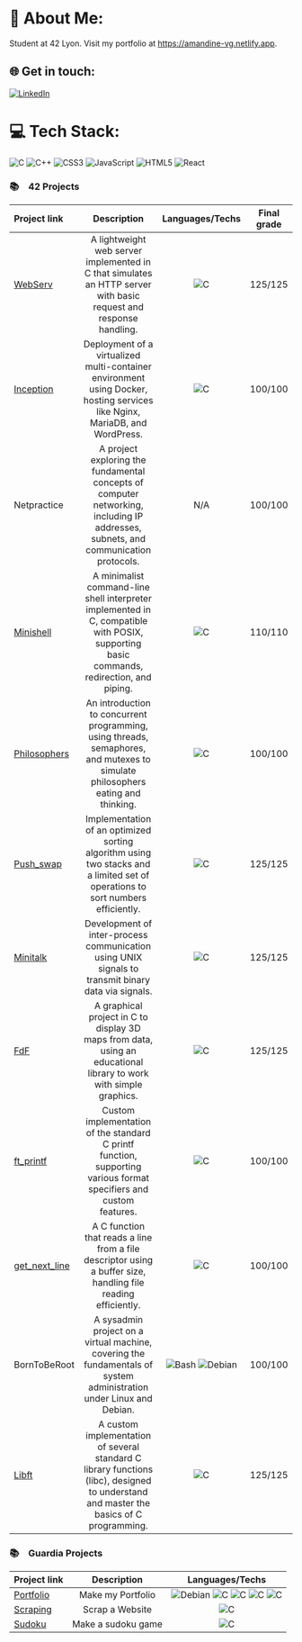 # 💫 About Me:
Student at 42 Lyon. Visit my portfolio at https://amandine-vg.netlify.app.


## 🌐 Get in touch:
[![LinkedIn](https://img.shields.io/badge/LinkedIn-%230077B5.svg?logo=linkedin&logoColor=white)](https://linkedin.com/in/avg38) 

# 💻 Tech Stack:
![C](https://img.shields.io/badge/c-%2300599C.svg?style=for-the-badge&logo=c&logoColor=white) ![C++](https://img.shields.io/badge/c++-%2300599C.svg?style=for-the-badge&logo=c%2B%2B&logoColor=white) ![CSS3](https://img.shields.io/badge/css3-%231572B6.svg?style=for-the-badge&logo=css3&logoColor=white) ![JavaScript](https://img.shields.io/badge/javascript-%23323330.svg?style=for-the-badge&logo=javascript&logoColor=%23F7DF1E) ![HTML5](https://img.shields.io/badge/html5-%23E34F26.svg?style=for-the-badge&logo=html5&logoColor=white) ![React](https://img.shields.io/badge/react-%2320232a.svg?style=for-the-badge&logo=react&logoColor=%2361DAFB) 

<h3>📚&emsp;42 Projects</h3>
  
  | Project link | Description |  Languages/Techs | Final grade |
  | :- | :-: | :-: | :-: |
  | <a href="https://github.com/avg38/WebServ">WebServ</a> | A lightweight web server implemented in C that simulates an HTTP server with basic request and response handling. | <img alt="C" src="https://img.shields.io/badge/c++-%2300599C.svg?style=for-the-badge&logo=c%2B%2B&logoColor=white"> | 125/125 |
  | <a href="https://github.com/avialleguerin/inception">Inception</a> | Deployment of a virtualized multi-container environment using Docker, hosting services like Nginx, MariaDB, and WordPress. | <img alt="C" src="https://img.shields.io/badge/c++-%2300599C.svg?style=for-the-badge&logo=c%2B%2B&logoColor=white"> | 100/100 |
  | Netpractice | A project exploring the fundamental concepts of computer networking, including IP addresses, subnets, and communication protocols. | N/A | 100/100 |
  | <a href="https://github.com/avg38/minishell">Minishell</a> | A minimalist command-line shell interpreter implemented in C, compatible with POSIX, supporting basic commands, redirection, and piping. | <img alt="C" src="https://custom-icon-badges.demolab.com/badge/C-03599C.svg?logo=c-in-hexagon&logoColor=white"> | 110/110 |
  | <a href="https://github.com/avg38/Philosophers">Philosophers</a> | An introduction to concurrent programming, using threads, semaphores, and mutexes to simulate philosophers eating and thinking. | <img alt="C" src="https://custom-icon-badges.demolab.com/badge/C-03599C.svg?logo=c-in-hexagon&logoColor=white"> | 100/100 |
  | <a href="https://github.com/avg38/push_swap">Push_swap</a> | Implementation of an optimized sorting algorithm using two stacks and a limited set of operations to sort numbers efficiently. | <img alt="C" src="https://custom-icon-badges.demolab.com/badge/C-03599C.svg?logo=c-in-hexagon&logoColor=white"> | 125/125 |
  | <a href="https://github.com/avg38/minitalk">Minitalk</a> | Development of inter-process communication using UNIX signals to transmit binary data via signals. | <img alt="C" src="https://custom-icon-badges.demolab.com/badge/C-03599C.svg?logo=c-in-hexagon&logoColor=white"> | 125/125 |
  | <a href="https://github.com/avg38/FdF">FdF</a> | A graphical project in C to display 3D maps from data, using an educational library to work with simple graphics. | <img alt="C" src="https://custom-icon-badges.demolab.com/badge/C-03599C.svg?logo=c-in-hexagon&logoColor=white"> | 125/125 |
  | <a href="https://github.com/avg38/ft_printf">ft_printf</a> | Custom implementation of the standard C printf function, supporting various format specifiers and custom features.	| <img alt="C" src="https://custom-icon-badges.demolab.com/badge/C-03599C.svg?logo=c-in-hexagon&logoColor=white"> | 100/100 |
  | <a href="https://github.com/avg38/get_next_line">get_next_line</a> | A C function that reads a line from a file descriptor using a buffer size, handling file reading efficiently. | <img alt="C" src="https://custom-icon-badges.demolab.com/badge/C-03599C.svg?logo=c-in-hexagon&logoColor=white"> | 100/100 |
  | BornToBeRoot | A sysadmin project on a virtual machine, covering the fundamentals of system administration under Linux and Debian. | <img alt="Bash" src="https://img.shields.io/badge/Bash-121011.svg?logo=gnu-bash&logoColor=white"> <img alt="Debian" src="https://img.shields.io/badge/Debian-D70A53?logo=debian&logoColor=white"> | 100/100 |
  | <a href="https://github.com/avg38/libft">Libft</a> | A custom implementation of several standard C library functions (libc), designed to understand and master the basics of C programming. | <img alt="C" src="https://custom-icon-badges.demolab.com/badge/C-03599C.svg?logo=c-in-hexagon&logoColor=white"> | 125/125 |

<h3>📚&emsp;Guardia Projects</h3>
  
  | Project link | Description |  Languages/Techs |
  | :- | :-: | :-: |
  | <a href="https://github.com/avg38/amandine-vialleguerin.fr">Portfolio</a> | Make my Portfolio |  <img alt="Debian" src="https://img.shields.io/badge/Debian-D70A53?logo=debian&logoColor=white"> <img alt="C" src="https://custom-icon-badges.demolab.com/badge/C-03599C.svg?logo=c-in-hexagon&logoColor=white"> <img alt="C" src="https://img.shields.io/badge/css3-%231572B6.svg?style=for-the-badge&logo=css3&logoColor=white"> <img alt="C" src="https://img.shields.io/badge/html5-%23E34F26.svg?style=for-the-badge&logo=html5&logoColor=white"> <img alt="C" src="https://img.shields.io/badge/javascript-%23323330.svg?style=for-the-badge&logo=javascript&logoColor=%23F7DF1E">|
  | <a href="https://github.com/avg38/Scraping">Scraping</a> | Scrap a Website | <img alt="C" src="https://custom-icon-badges.demolab.com/badge/C-03599C.svg?logo=c-in-hexagon&logoColor=white"> |
  | <a href="https://github.com/avg38/sudoku">Sudoku</a> | Make a sudoku game | <img alt="C" src="https://custom-icon-badges.demolab.com/badge/C-03599C.svg?logo=c-in-hexagon&logoColor=white"> |

